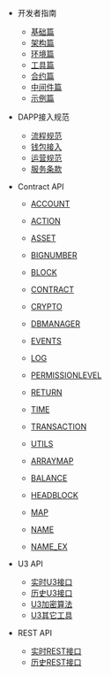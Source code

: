 
- 开发者指南
    - [基础篇](docs-cn/developer/foundation.md)
    - [架构篇](docs-cn/developer/architecture.md)
    - [环境篇](docs-cn/developer/environment.md)
    - [工具篇](docs-cn/developer/tool.md)
    - [合约篇](docs-cn/developer/contract.md)
    - [中间件篇](docs-cn/developer/middleware.md)
    - [示例篇](docs-cn/developer/demo.md)

- DAPP接入规范
    - [流程规范](docs-cn/dapp/flow.md)
    - [钱包接入](docs-cn/dapp/wallet.md)
    - [运营规范](docs-cn/dapp/operation.md)
    - [服务条款](docs-cn/dapp/service.md)
  
- Contract API
    - [ACCOUNT](docs-cn/contract/01-ts-account.md)
    - [ACTION](docs-cn/contract/02-ts-action.md)
    - [ASSET](docs-cn/contract/03-ts-asset.md)
    - [BIGNUMBER](docs-cn/contract/04-ts-bigNumber.md)
    - [BLOCK](docs-cn/contract/05-ts-block.md)
    - [CONTRACT](docs-cn/contract/06-ts-contract.md)
    - [CRYPTO](docs-cn/contract/07-ts-crypto.md)
    - [DBMANAGER](docs-cn/contract/08-ts-dbmanager.md)
    - [EVENTS](docs-cn/contract/09-ts-events.md)
    - [LOG](docs-cn/contract/10-ts-log.md)
    - [PERMISSIONLEVEL](docs-cn/contract/11-ts-PermissionLevel.md)
    - [RETURN](docs-cn/contract/12-ts-return.md)
    - [TIME](docs-cn/contract/13-ts-time.md)
    - [TRANSACTION](docs-cn/contract/14-ts-transaction.md)
    - [UTILS](docs-cn/contract/15-ts-utils.md)
    
    - [ARRAYMAP](docs-cn/contract/01-lib-arraymap.md)
    - [BALANCE](docs-cn/contract/02-lib-balance.md)
    - [HEADBLOCK](docs-cn/contract/03-lib-headblock.md)
    - [MAP](docs-cn/contract/04-lib-map.md)
    - [NAME](docs-cn/contract/05-lib-name.md)
    - [NAME_EX](docs-cn/contract/06-lib-name_ex.md)
  
- U3 API
    - [实时U3接口](docs-cn/u3/01-chain.md)
    - [历史U3接口](docs-cn/u3/02-history.md)
    - [U3加密算法](docs-cn/u3/03-ecc.md)
    - [U3其它工具](docs-cn/u3/04-utils.md)
        
- REST API
    - [实时REST接口](docs-cn/rest/01-chain.md)
    - [历史REST接口](docs-cn/rest/02-history.md)
